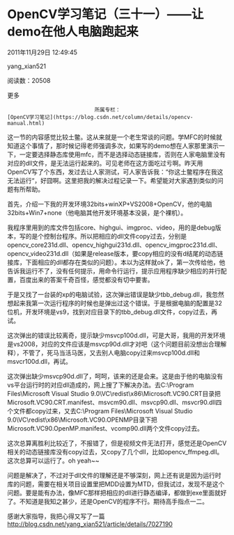 # OpenCV学习笔记（三十一）——让demo在他人电脑跑起来

2011年11月29日 12:49:45

yang_xian521

阅读数：20508

更多

 								所属专栏： 																[OpenCV学习笔记](https://blog.csdn.net/column/details/opencv-manual.html) 																 							

 									

这一节的内容感觉比较土鳖。这从来就是一个老生常谈的问题。学MFC的时候就知道这个事情了，那时候记得老师强调多次，如果写的demo想在人家那里演示一下，一定要选择静态库使用mfc，而不是选择动态链接库，否则在人家电脑里没有对应的dll文件，是无法运行起来的。可见老师在这方面吃过亏啊。昨天用OpenCV写了个东西，发过去让人家测试，可人家告诉我：“你这土鳖程序在我这无法运行“，好囧啊。这里把我的解决过程记录一下。希望能对大家遇到类似的问题有所帮助。

首先，介绍一下我的开发环境32bits+winXP+VS2008+OpenCV，他的电脑32bits+Win7+none（他电脑其他开发环境基本没装，是个裸机）。

我程序里用到的库文件包括core、highgui、imgproc、video，用的是debug版本，写的是个控制台程序。所以把相应的dll文件copy过去，分别是opencv_core231d.dll、opencv_highgui231d.dll、opencv_imgproc231d.dll、opencv_video231d.dll（如果是release版本，要copy相应的没有d结尾的动态链接库，下面相应的dll都存在类似的问题）。本以为这样就ok了，第一次传给他，他告诉我运行不了，没有任何提示，用命令行运行，提示应用程序缺少相应的并行配置，百度出来的答案千奇百怪，感觉都没有切中要害。

于是又找了一台装的xp的电脑试验，这次弹出错误是缺少tbb_debug.dll，我忽然想起来我第一次运行程序的时候也是弹出过这个错误。于是根据电脑的配置是32位机，开发环境是vs9，找到对应目录下的tbb_debug.dll文件，copy过去，再试。

这次弹出的错误比较离奇，提示缺少msvcp100d.dll，可是大哥，我用的开发环境是vs2008，对应的文件应该是msvcp90d.dll才对吧（这个问题目前没想出合理解释），不管了，死马当活马医，又去别人电脑copy过来msvcp100d.dll和msvcr100d.dll，再试。

这次弹出缺少msvcp90d.dll了，呵呵，该来的还是会来。这是由于他的电脑没有vs平台运行时的对应dll造成的，网上搜了下解决办法。去C:\Program  Files\Microsoft Visual Studio 9.0\VC\redist\x86\Microsoft.VC90.CRT目录把Microsoft.VC90.CRT.manifest、msvcm90.dll、msvcp90.dll、msvcr90.dll四个文件都copy过来，又去C:\Program  Files\Microsoft Visual Studio 9.0\VC\redist\x86\Microsoft.VC90.OPENMP目录下把Microsoft.VC90.OpenMP.manifest、vcomp90.dll两个文件copy过去。

这次总算离胜利比较近了，不报错了，但是视频文件无法打开，感觉还是OpenCV相关的动态链接库没有copy过去，又copy了几个dll，比如opencv_ffmpeg.dll。这次总算可以运行了。oh yeah~~

问题是解决了，不过对于dll文件的理解还是不够深刻，网上还有说是因为运行时库的问题，需要在相关项目设置里把MDD设置为MTD，但我试过，发现不是这个问题。要是能有办法，像MFC那样把相应的dll进行静态编译，都做到exe里面就好了。不知道是我知之甚少，还是OpenCV的程序不行。期待高手指点一二。

感谢大家指导，我把心得又写了一篇<http://blog.csdn.net/yang_xian521/article/details/7027190>